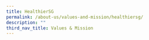 ```yaml
---
title: HealthierSG
permalink: /about-us/values-and-mission/healthiersg/
description: ""
third_nav_title: Values & Mission
---
```

